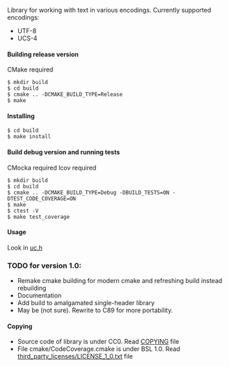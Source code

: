 Library for working with text in various encodings. Currently supported
encodings:

* UTF-8
* UCS-4

#### Building release version
CMake required
```
$ mkdir build
$ cd build
$ cmake .. -DCMAKE_BUILD_TYPE=Release
$ make
```

#### Installing
```
$ cd build
$ make install
```

#### Build debug version and running tests
CMocka required
lcov required
```
$ mkdir build
$ cd build
$ cmake .. -DCMAKE_BUILD_TYPE=Debug -DBUILD_TESTS=ON -DTEST_CODE_COVERAGE=ON
$ make
$ ctest -V
$ make test_coverage
```

#### Usage
Look in [uc.h](https://github.com/edomin/libuconvert/tree/master/include/uc.h)

### TODO for version 1.0:

* Remake cmake building for modern cmake and refreshing build instead 
rebuilding
* Documentation
* Add build to amalgamated single-header library
* May be (not sure). Rewrite to C89 for more portability.

#### Copying

* Source code of library is under CC0. Read [COPYING](https://github.com/edomin/libuconvert/tree/master/COPYING) file
* File cmake/CodeCoverage.cmake is under BSL 1.0. Read [third_party_licenses/LICENSE_1_0.txt](https://github.com/edomin/libuconvert/tree/master/third_party_licenses/LICENSE_1_0.txt) file
